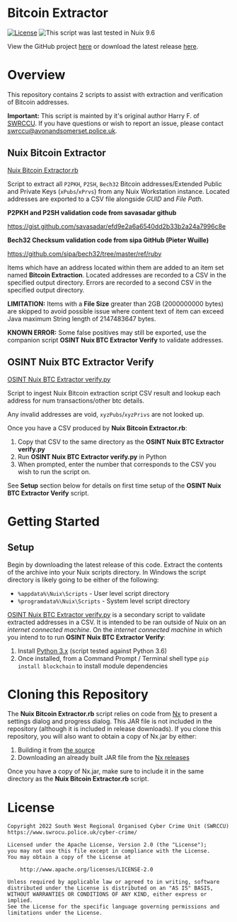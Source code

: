 Bitcoin Extractor
================

[![License](https://img.shields.io/badge/License-Apache%202.0-blue.svg)](http://www.apache.org/licenses/LICENSE-2.0) ![This script was last tested in Nuix 9.6](https://img.shields.io/badge/Script%20Tested%20in%20Nuix-9.6-green.svg)

View the GitHub project [here](https://github.com/Nuix/Bitcoin-Extractor) or download the latest release [here](https://github.com/Nuix/Bitcoin-Extractor/releases).

# Overview

This repository contains 2 scripts to assist with extraction and verification of Bitcoin addresses.

**Important:** This script is mainted by it's original author Harry F. of [SWRCCU](https://www.swrocu.police.uk/cyber-crime/).  If you have questions or wish to report an issue, please contact [swrccu@avonandsomerset.police.uk](mailto:swrccu@avonandsomerset.police.uk?subject=Bitcoin%20Extractor).

## Nuix Bitcoin Extractor

[Nuix Bitcoin Extractor.rb](https://github.com/Nuix/Bitcoin-Extractor/blob/main/Scripts/Nuix%20Bitcoin%20Extractor.rb)

Script to extract all `P2PKH`, `P2SH`, `Bech32` Bitcoin addresses/Extended Public and Private Keys (`xPubs`/`xPrvs`) from any Nuix Workstation instance. Located addresses are exported to a CSV file alongside *GUID* and *File Path*.

**P2PKH and P2SH validation code from savasadar github**

https://gist.github.com/savasadar/efd9e2a6a6540dd2b33b2a24a7996c8e

**Bech32 Checksum validation code from sipa GitHub (Pieter Wuille)**

https://github.com/sipa/bech32/tree/master/ref/ruby


Items which have an address located within them are added to an item set named **Bitcoin Extraction**.  Located addresses are recorded to a CSV in the specified output directory.  Errors are recorded to a second CSV in the specified output directory.

**LIMITATION:** Items with a **File Size** greater than 2GB (2000000000 bytes) are skipped to avoid possible issue where content text of item can exceed Java maximum String length of 2147483647 bytes.

**KNOWN ERROR:** Some false positives may still be exported, use the companion script **OSINT Nuix BTC Extractor Verify** to validate addresses.

## OSINT Nuix BTC Extractor Verify

[OSINT Nuix BTC Extractor verify.py](https://github.com/Nuix/Bitcoin-Extractor/blob/main/Scripts/OSINT%20Nuix%20BTC%20Extractor%20verify.py)

Script to ingest Nuix Bitcoin extraction script CSV result and lookup each address for num transactions/other btc details.

Any invalid addresses are void, `xyzPubs`/`xyzPrivs` are not looked up.

Once you have a CSV produced by **Nuix Bitcoin Extractor.rb**:

1. Copy that CSV to the same directory as the **OSINT Nuix BTC Extractor verify.py**
1. Run **OSINT Nuix BTC Extractor verify.py** in Python
1. When prompted, enter the number that corresponds to the CSV you wish to run the script on.

See **Setup** section below for details on first time setup of the **OSINT Nuix BTC Extractor Verify** script.

# Getting Started

## Setup

Begin by downloading the latest release of this code.  Extract the contents of the archive into your Nuix scripts directory.  In Windows the script directory is likely going to be either of the following:

- `%appdata%\Nuix\Scripts` - User level script directory
- `%programdata%\Nuix\Scripts` - System level script directory

[OSINT Nuix BTC Extractor verify.py](https://github.com/Nuix/Bitcoin-Extractor/blob/main/Scripts/OSINT%20Nuix%20BTC%20Extractor%20verify.py) is a secondary script to validate extracted addresses in a CSV.  It is intended to be ran outside of Nuix on an *internet connected machine*.  On the *internet connected machine* in which you intend to to run **OSINT Nuix BTC Extractor Verify**:

1. Install [Python 3.x](https://www.python.org/downloads/) (script tested against Python 3.6)
1. Once installed, from a Command Prompt / Terminal shell type `pip install blockchain` to install module dependencies

# Cloning this Repository

The **Nuix Bitcoin Extractor.rb** script relies on code from [Nx](https://github.com/Nuix/Nx) to present a settings dialog and progress dialog.  This JAR file is not included in the repository (although it is included in release downloads).  If you clone this repository, you will also want to obtain a copy of Nx.jar by either:
1. Building it from [the source](https://github.com/Nuix/Nx)
2. Downloading an already built JAR file from the [Nx releases](https://github.com/Nuix/Nx/releases)

Once you have a copy of Nx.jar, make sure to include it in the same directory as the **Nuix Bitcoin Extractor.rb** script.

# License

```
Copyright 2022 South West Regional Organised Cyber Crime Unit (SWRCCU)
https://www.swrocu.police.uk/cyber-crime/

Licensed under the Apache License, Version 2.0 (the "License");
you may not use this file except in compliance with the License.
You may obtain a copy of the License at

    http://www.apache.org/licenses/LICENSE-2.0

Unless required by applicable law or agreed to in writing, software
distributed under the License is distributed on an "AS IS" BASIS,
WITHOUT WARRANTIES OR CONDITIONS OF ANY KIND, either express or implied.
See the License for the specific language governing permissions and
limitations under the License.
```
